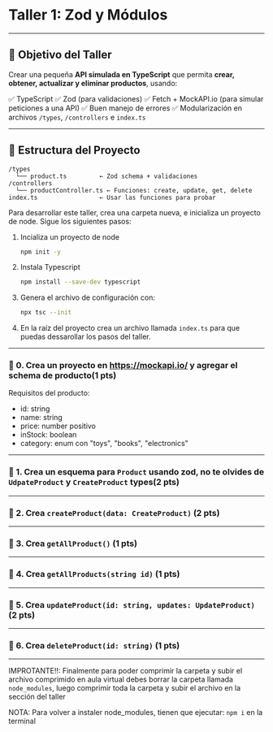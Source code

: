 # Taller 1: Zod y Módulos
---

## 🧠 Objetivo del Taller

Crear una pequeña **API simulada en TypeScript** que permita **crear, obtener, actualizar y eliminar productos**, usando:

✅ TypeScript
✅ Zod (para validaciones)
✅ Fetch + MockAPI.io (para simular peticiones a una API)
✅ Buen manejo de errores
✅ Modularización en archivos `/types`, `/controllers` e `index.ts`

---

## 📁 Estructura del Proyecto

```
/types
  └── product.ts         ← Zod schema + validaciones
/controllers
  └── productController.ts ← Funciones: create, update, get, delete
index.ts                 ← Usar las funciones para probar
```


Para desarrollar este taller, crea una carpeta nueva, e inicializa un proyecto de node. Sigue los siguientes pasos:
1. Incializa un proyecto de node
    ```bash
    npm init -y
    ```
2. Instala Typescript
    ```bash
    npm install --save-dev typescript
    ```
3. Genera el archivo de configuración con:
    ```bash
    npx tsc --init
    ```
4. En la raíz del proyecto crea un archivo llamada `index.ts` para que puedas dessarollar los pasos del taller.
   
---

### 🧩 0. Crea un proyecto en https://mockapi.io/ y agregar el schema de producto(1 pts)

Requisitos del producto:

* id: string
* name: string
* price: number positivo
* inStock: boolean
* category: enum con "toys", "books", "electronics"

---

### 🧩 1. Crea un esquema para `Product` usando zod, no te olvides de `UdpateProduct` y `CreateProduct` types(2 pts)

---


### 🧩 2. Crea `createProduct(data: CreateProduct)` (2 pts)

---


### 🧩 3. Crea `getAllProduct()` (1 pts)

---

### 🧩 4. Crea `getAllProducts(string id)` (1 pts)

---

### 🧩 5. Crea `updateProduct(id: string, updates: UpdateProduct)` (2 pts)

---


### 🧩 6. Crea `deleteProduct(id: string)` (1 pts)

---

IMPROTANTE!!: Finalmente para poder comprimir la carpeta y subir el archivo comprimido en aula virtual debes borrar la carpeta llamada `node_modules`, luego comprimir toda la carpeta y subir el archivo en la sección del taller

NOTA: Para volver a instaler node_modules, tienen que ejecutar:
`npm i` en la terminal
